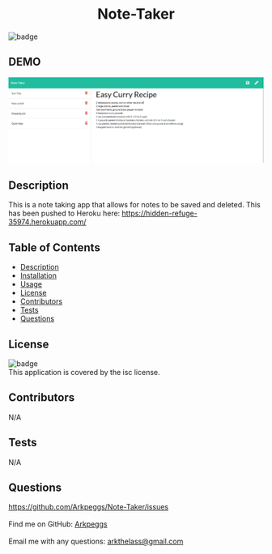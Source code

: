 
<h1 align="center">Note-Taker</h1>
  
![badge](https://img.shields.io/badge/license-isc-brightgreen)<br />

## DEMO
![DEMO](./Develop/public/assets/Example.PNG)

## Description
This is a note taking app that allows for notes to be saved and deleted. This has been pushed to Heroku here: https://hidden-refuge-35974.herokuapp.com/

## Table of Contents
- [Description](#description)
- [Installation](#installation)
- [Usage](#usage)
- [License](#license)
- [Contributors](#contributors)
- [Tests](#tests)
- [Questions](#questions)

## License
![badge](https://img.shields.io/badge/license-isc-brightgreen)
<br />
This application is covered by the isc license. 

## Contributors
N/A

## Tests
N/A

## Questions
  https://github.com/Arkpeggs/Note-Taker/issues<br />
<br />
Find me on GitHub: [Arkpeggs](https://github.com/Arkpeggs)<br />
<br />
Email me with any questions: arkthelass@gmail.com<br /><br />
    
